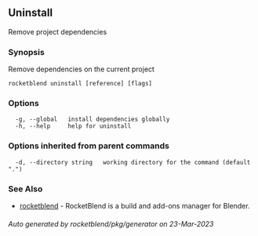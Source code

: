 ## Uninstall

Remove project dependencies

### Synopsis

Remove dependencies on the current project

```
rocketblend uninstall [reference] [flags]
```

### Options

```
  -g, --global   install dependencies globally
  -h, --help     help for uninstall
```

### Options inherited from parent commands

```
  -d, --directory string   working directory for the command (default ".")
```

### See Also

* [rocketblend](rocketblend.md)	 - RocketBlend is a build and add-ons manager for Blender.

###### Auto generated by rocketblend/pkg/generator on 23-Mar-2023
